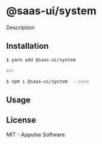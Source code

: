 # @saas-ui/system 

Description

## Installation

```sh
$ yarn add @saas-ui/system 

#or

$ npm i @saas-ui/system  --save
```

## Usage

## License

MIT - Appulse Software
